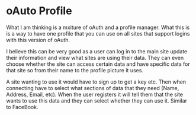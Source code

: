 oAuto Profile
==============

What I am thinking is a mxiture of oAuth and a profile manager. What this is is a way to have one profile that you can use on all sites that support logins with this version of oAuth.

I believe this can be very good as a user can log in to the main site update their information and view what sites are using their data. They can even choose whether the site can access certain data and have specific data for that site so from their name to the profile picture it uses.

A site wanting to use it would have to sign up to get a key etc. Then when connecting have to select what sections of data that they need (Name, Address, Email, etc). When the user registers it will tell them that the site wants to use this data and they can select whether they can use it. Similar to FaceBook.